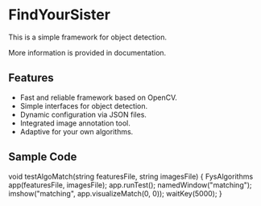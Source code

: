 # FindYourSister

This is a simple framework for object detection.

More information is provided in documentation.

## Features

- Fast and reliable framework based on OpenCV.
- Simple interfaces for object detection.
- Dynamic configuration via JSON files.
- Integrated image annotation tool.
- Adaptive for your own algorithms.

## Sample Code

void testAlgoMatch(string featuresFile, string imagesFile)
{
    FysAlgorithms app(featuresFile, imagesFile);
    app.runTest();
    namedWindow("matching");
    imshow("matching", app.visualizeMatch(0, 0));
    waitKey(5000);
}

